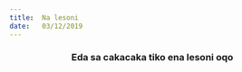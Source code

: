 ```yaml
---
title:  Na lesoni
date:   03/12/2019
---
```


### <center>Eda sa cakacaka tiko ena lesoni oqo</center>